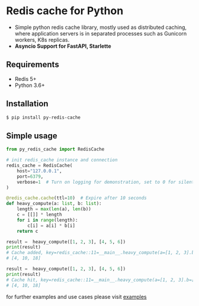 # Redis cache for Python

- Simple python redis cache library, mostly used as distributed caching, where application servers is in separated processes such as Gunicorn workers, K8s replicas.
- **Asyncio Support for FastAPI, Starlette**

## Requirements

- Redis 5+
- Python 3.6+

## Installation

```bash
$ pip install py-redis-cache
```

## Simple usage

```python
from py_redis_cache import RedisCache

# init redis_cache instance and connection
redis_cache = RedisCache(
    host="127.0.0.1",
    port=6379,
    verbose=1  # Turn on logging for demonstration, set to 0 for silent caching
)

@redis_cache.cache(ttl=10)  # Expire after 10 seconds
def heavy_compute(a: list, b: list):
    length = max(len(a), len(b))
    c = [[]] * length
    for i in range(length):
        c[i] = a[i] * b[i]
    return c

result =  heavy_compute([1, 2, 3], [4, 5, 6])
print(result)
# Cache added, key=redis_cache::11=__main__.heavy_compute(a=[1, 2, 3].b=[4, 5, 6]), size=0.000Kb
# [4, 10, 18]

result =  heavy_compute([1, 2, 3], [4, 5, 6])
print(result)
# Cache hit, key=redis_cache::11=__main__.heavy_compute(a=[1, 2, 3].b=[4, 5, 6])
# [4, 10, 18]
```

for further examples and use cases please visit [examples](examples)
